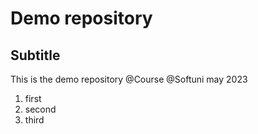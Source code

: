 # Demo repository 

## Subtitle

This is the demo repository @Course @Softuni may 2023

1. first
2. second
3. third
